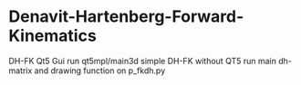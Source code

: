 # Denavit-Hartenberg-Forward-Kinematics
DH-FK Qt5 Gui run qt5mpl/main3d
simple DH-FK without QT5 run main
dh-matrix and drawing function on p_fkdh.py
